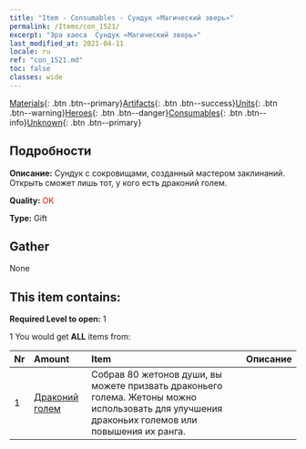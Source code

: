 ```yaml
---
title: "Item - Consumables - Сундук «Магический зверь»"
permalink: /Items/con_1521/
excerpt: "Эра хаоса  Сундук «Магический зверь»"
last_modified_at: 2021-04-11
locale: ru
ref: "con_1521.md"
toc: false
classes: wide
---
```

 [Materials](/ru/Items/){: .btn .btn--primary}[Artifacts](/ru/Items/Artifacts/){: .btn .btn--success}[Units](/ru/Items/Units/){: .btn .btn--warning}[Heroes](/ru/Items/Heroes/){: .btn .btn--danger}[Consumables](/ru/Items/Consumables/){: .btn .btn--info}[Unknown](/ru/Items/Unknown/){: .btn .btn--primary}

## Подробности
 **Описание:** Сундук с сокровищами, созданный мастером заклинаний. Открыть сможет лишь тот, у кого есть драконий голем.

 **Quality:** <span style="color: #FF0000">OK</span>

 **Type:** Gift

## Gather

  None

## This item contains:

 **Required Level to open:** 1

 1 You would get **ALL** items  from:

  | Nr | Amount |     Item    | Описание |
  |:---|:-------|:------------|:-----------:|
  | 1 | [Драконий голем](/ru/Items/unt_243/) | Собрав 80 жетонов души, вы можете призвать драконьего голема. Жетоны можно использовать для улучшения драконьих големов или повышения их ранга. | 
